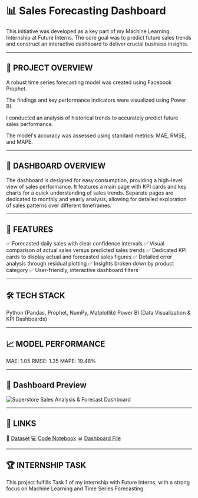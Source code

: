 # 📊 Sales Forecasting Dashboard

This initiative was developed as a key part of my Machine Learning Internship at Future Interns. The core goal was to predict future sales trends and construct an interactive dashboard to deliver crucial business insights.

---

## 🚀 PROJECT OVERVIEW

A robust time series forecasting model was created using Facebook Prophet.

The findings and key performance indicators were visualized using Power BI.

I conducted an analysis of historical trends to accurately predict future sales performance.

The model's accuracy was assessed using standard metrics: MAE, RMSE, and MAPE.

---

## 📸 DASHBOARD OVERVIEW

The dashboard is designed for easy consumption, providing a high-level view of sales performance. It features a main page with KPI cards and key charts for a quick understanding of sales trends. Separate pages are dedicated to monthly and yearly analysis, allowing for detailed exploration of sales patterns over different timeframes.

---

## 📂 FEATURES

✅ Forecasted daily sales with clear confidence intervals
✅ Visual comparison of actual sales versus predicted sales trends
✅ Dedicated KPI cards to display actual and forecasted sales figures
✅ Detailed error analysis through residual plotting
✅ Insights broken down by product category
✅ User-friendly, interactive dashboard filters

---

## 🛠️ TECH STACK

Python (Pandas, Prophet, NumPy, Matplotlib)
Power BI (Data Visualization & KPI Dashboards)

---

## 📈 MODEL PERFORMANCE

MAE: 1.05
RMSE: 1.35
MAPE: 19.48%

---

## 📸 Dashboard Preview

![Superstore Sales Analysis & Forecast Dashboard](Superstore-Sales-Analysis-and-Forecast-Dashboard.jpeg)

---

## 🔗 LINKS

📂 [Dataset](https://www.kaggle.com/datasets/vivek468/superstore-dataset-final)
💻 [Code Notebook](https://colab.research.google.com/drive/1XsKDa14RoKv-ZTvR_X-ID2v-hptn_KhZ)
📊 [Dashboard File](https://github.com/gkmr907/FUTURE_ML_01/blob/main/ML_Task_1.pbix)

---

## 🏆 INTERNSHIP TASK

This project fulfills Task 1 of my internship with Future Interns, with a strong focus on Machine Learning and Time Series Forecasting.
